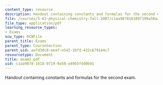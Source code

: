 ```yaml
---
content_type: resource
description: Handout containing constants and formulas for the second exam.
file: /courses/5-61-physical-chemistry-fall-2007/c1aa9878161897199a58a49b5fdd0b91_exam2.pdf
file_type: application/pdf
learning_resource_types:
- Exams
ocw_type: OCWFile
parent_title: Exams
parent_type: CourseSection
parent_uid: aafd30c8-eeaf-e542-1bfd-432c6791e4c7
resourcetype: Document
title: exam2.pdf
uid: c1aa9878-1618-9719-9a58-a49b5fdd0b91
---
```

Handout containing constants and formulas for the second exam.

